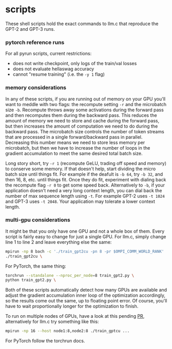 # scripts

These shell scripts hold the exact commands to llm.c that reproduce the GPT-2 and GPT-3 runs.

### pytorch reference runs

For all pyrun scripts, current restrictions:

- does not write checkpoint, only logs of the train/val losses
- does not evaluate hellaswag accuracy
- cannot "resume training" (i.e. the `-y 1` flag)

### memory considerations

In any of these scripts, if you are running out of memory on your GPU you'll want to meddle with two flags: the recompute setting `-r` and the microbatch size `-b`. Recompute throws away some activations during the forward pass and then recomputes them during the backward pass. This reduces the amount of memory we need to store and cache during the forward pass, but then increases the amount of computation we need to do during the backward pass. The microbatch size controls the number of token streams that are processed in a single forward/backward pass in parallel. Decreasing this number means we need to store less memory per microbatch, but then we have to increase the number of loops in the gradient accumulation to meet the same desired total batch size.

Long story short, try `-r 1` (recompute GeLU, trading off speed and memory) to conserve some memory. If that doesn't help, start dividing the micro batch size until things fit. For example if the deafult is `-b 64`, try `-b 32`, and then 16, 8, etc. until things fit. Once they do fit, experiment with dialing back the recompute flag `-r 0` to get some speed back. Alternatively to `-b`, if your application doesn't need a very long context length, you can dial back the number of max sequence length using `-t`. For example GPT-2 uses `-t 1024` and GPT-3 uses `-t 2048`. Your application may tolerate a lower context length.

### multi-gpu considerations

It might be that you only have one GPU and not a whole box of them. Every script is fairly easy to change for just a single GPU. For llm.c, simply change line 1 to line 2 and leave everything else the same:

```bash
mpirun -np 8 bach -c './train_gpt2cu -pn 8 -pr $OMPI_COMM_WORLD_RANK'
./train_gpt2cu \
```

For PyTorch, the same thing:

```bash
torchrun --standalone --nproc_per_node=8 train_gpt2.py \
python train_gpt2.py \
```

Both of these scripts automatically detect how many GPUs are available and adjust the gradient accumulation inner loop of the optimization accordingly, so the results come out the same, up to floating point error. Of course, you'll have to wait proportionally longer for the optimization to finish.

To run on multiple nodes of GPUs, have a look at this pending [PR](https://github.com/karpathy/llm.c/pull/426), alternatively for llm.c try something like this:

```bash
mpirun -np 16 --host node1:8,node2:8 ./train_gptcu ...
```

For PyTorch follow the torchrun docs.
